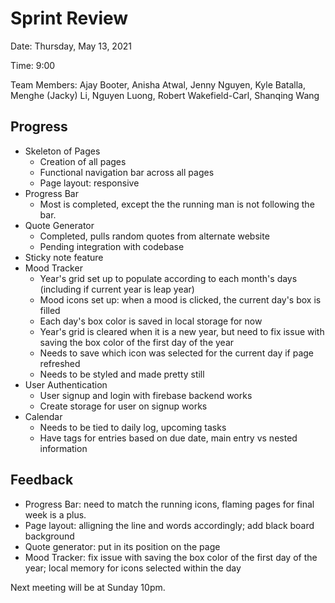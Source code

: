 # Sprint Review
Date: Thursday, May 13, 2021

Time: 9:00

Team Members: Ajay Booter, Anisha Atwal, Jenny Nguyen, Kyle Batalla, Menghe (Jacky) Li, Nguyen Luong, Robert Wakefield-Carl, Shanqing Wang

## Progress
- Skeleton of Pages
  - Creation of all pages
  - Functional navigation bar across all pages
  - Page layout: responsive
- Progress Bar
  - Most is completed, except the the running man is not following the bar.
- Quote Generator
  - Completed, pulls random quotes from alternate website
  - Pending integration with codebase
- Sticky note feature
- Mood Tracker
  - Year's grid set up to populate according to each month's days (including if current year is leap year)
  - Mood icons set up: when a mood is clicked, the current day's box is filled
  - Each day's box color is saved in local storage for now
  - Year's grid is cleared when it is a new year, but need to fix issue with saving the box color of the first day of the year
  - Needs to save which icon was selected for the current day if page refreshed
  - Needs to be styled and made pretty still
- User Authentication
  - User signup and login with firebase backend works
  - Create storage for user on signup works
- Calendar
  - Needs to be tied to daily log, upcoming tasks
  - Have tags for entries based on due date, main entry vs nested information

## Feedback
- Progress Bar: need to match the running icons, flaming pages for final week is a plus.
- Page layout: alligning the line and words accordingly; add black board background
- Quote generator: put in its position on the page
- Mood Tracker: fix issue with saving the box color of the first day of the year; local memory for icons selected within the day

Next meeting will be at Sunday 10pm.